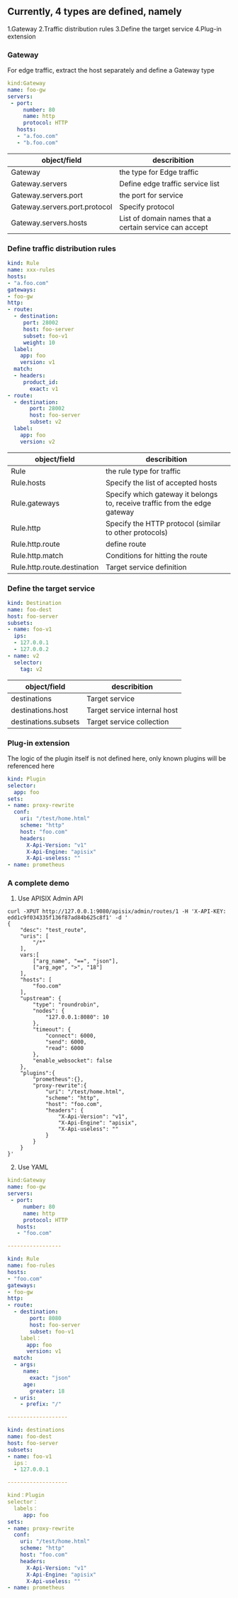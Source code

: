 <!--
#
# Licensed to the Apache Software Foundation (ASF) under one or more
# contributor license agreements.  See the NOTICE file distributed with
# this work for additional information regarding copyright ownership.
# The ASF licenses this file to You under the Apache License, Version 2.0
# (the "License"); you may not use this file except in compliance with
# the License.  You may obtain a copy of the License at
#
#     http://www.apache.org/licenses/LICENSE-2.0
#
# Unless required by applicable law or agreed to in writing, software
# distributed under the License is distributed on an "AS IS" BASIS,
# WITHOUT WARRANTIES OR CONDITIONS OF ANY KIND, either express or implied.
# See the License for the specific language governing permissions and
# limitations under the License.
#
-->

## Currently, 4 types are defined, namely

1.Gateway
2.Traffic distribution rules
3.Define the target service
4.Plug-in extension

### Gateway

For edge traffic, extract the host separately and define a Gateway type

```yaml
kind:Gateway
name: foo-gw
servers:
 - port:
     number: 80
     name: http
     protocol: HTTP
   hosts:
   - "a.foo.com"
   - "b.foo.com"
```

|  object/field   | describition |
|  ----  | ----  |
| Gateway  | the type for Edge traffic  |
| Gateway.servers  | Define edge traffic service list  |
| Gateway.servers.port  | the port for service  |
| Gateway.servers.port.protocol  | Specify protocol  |
| Gateway.servers.hosts  | List of domain names that a certain service can accept  |

### Define traffic distribution rules

```yaml
kind: Rule
name: xxx-rules
hosts:
- "a.foo.com"
gateways:
- foo-gw
http:
- route:
  - destination:
     port: 28002
     host: foo-server
     subset: foo-v1
     weight: 10
  label:
    app: foo
    version: v1
  match:
  - headers:
     product_id:
       exact: v1
- route:
  - destination:
       port: 28002
       host: foo-server
       subset: v2
  label:
    app: foo
    version: v2

```

|  object/field   | describition |
|  ----  | ----  |
|  Rule  | the rule type for traffic |
|  Rule.hosts  | Specify the list of accepted hosts |
|  Rule.gateways  | Specify which gateway it belongs to, receive traffic from the edge gateway |
|  Rule.http  | Specify the HTTP protocol (similar to other protocols) |
|  Rule.http.route  | define route|
|  Rule.http.match  | Conditions for hitting the route|
|  Rule.http.route.destination  | Target service definition|

### Define the target service

```yaml
kind: Destination
name: foo-dest
host: foo-server
subsets:
- name: foo-v1
  ips:
  - 127.0.0.1
  - 127.0.0.2
- name: v2
  selector:
  	tag: v2

```

|  object/field   | describition |
|  ----  | ----  |
|  destinations  | Target service |
| destinations.host | Target service internal host |
| destinations.subsets | Target service collection |

### Plug-in extension

The logic of the plugin itself is not defined here, only known plugins will be referenced here

```yaml
kind: Plugin
selector:
  app: foo
sets:
- name: proxy-rewrite
  conf:
    uri: "/test/home.html"
    scheme: "http"
    host: "foo.com"
    headers:
      X-Api-Version: "v1"
      X-Api-Engine: "apisix"
      X-Api-useless: ""
- name: prometheus
```

### A complete demo

1. Use APISIX Admin API

```shell
curl -XPUT http://127.0.0.1:9080/apisix/admin/routes/1 -H 'X-API-KEY: edd1c9f034335f136f87ad84b625c8f1' -d '
{
    "desc": "test_route",
    "uris": [
        "/*"
    ],
    vars:[
        ["arg_name", "==", "json"],
        ["arg_age", ">", "18"]
    ],
    "hosts": [
        "foo.com"
    ],
    "upstream": {
        "type": "roundrobin",
        "nodes": {
            "127.0.0.1:8080": 10
        },
        "timeout": {
            "connect": 6000,
            "send": 6000,
            "read": 6000
        },
        "enable_websocket": false
    },
    "plugins":{
    	"prometheus":{},
    	"proxy-rewrite":{
    		"uri": "/test/home.html",
            "scheme": "http",
            "host": "foo.com",
            "headers": {
                "X-Api-Version": "v1",
                "X-Api-Engine": "apisix",
                "X-Api-useless": ""
            }
    	}
    }
}'

```

2. Use YAML

```yaml
kind:Gateway
name: foo-gw
servers:
 - port:
     number: 80
     name: http
     protocol: HTTP
   hosts:
   - "foo.com"

-----------------

kind: Rule
name: foo-rules
hosts:
- "foo.com"
gateways:
- foo-gw
http:
- route:
  - destination:
       port: 8080
       host: foo-server
       subset: foo-v1
    label：
      app: foo
      version: v1
  match:
  - args:
     name:
       exact: "json"
     age:
       greater: 18
  - uris:
    - prefix: "/"

-------------------

kind: destinations
name: foo-dest
host: foo-server
subsets:
- name: foo-v1
  ips：
  - 127.0.0.1

-------------------

kind：Plugin
selector：
  labels：
     app: foo
sets:
- name: proxy-rewrite
  conf:
    uri: "/test/home.html"
    scheme: "http"
    host: "foo.com"
    headers:
      X-Api-Version: "v1"
      X-Api-Engine: "apisix"
      X-Api-useless: ""
- name: prometheus

```


